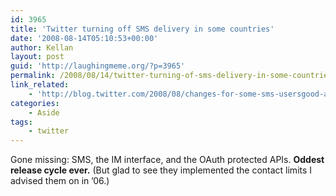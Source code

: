 ```yaml
---
id: 3965
title: 'Twitter turning off SMS delivery in some countries'
date: '2008-08-14T05:10:53+00:00'
author: Kellan
layout: post
guid: 'http://laughingmeme.org/?p=3965'
permalink: /2008/08/14/twitter-turning-of-sms-delivery-in-some-countries/
link_related:
    - 'http://blog.twitter.com/2008/08/changes-for-some-sms-usersgood-and-bad.html'
categories:
    - Aside
tags:
    - twitter
---
```


Gone missing: SMS, the IM interface, and the OAuth protected APIs. **Oddest release cycle ever.** (But glad to see they implemented the contact limits I advised them on in ’06.)